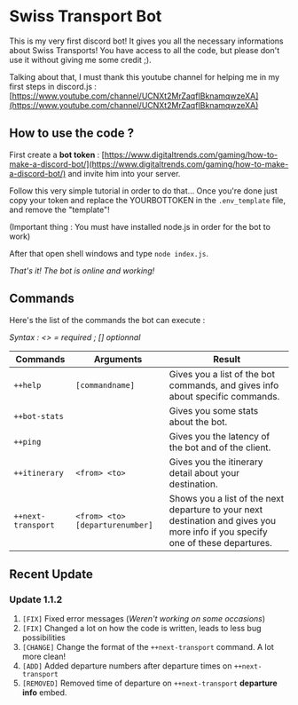 # Swiss Transport Bot

This is my very first discord bot! It gives you all the necessary informations about Swiss Transports! You have access to all the code, but please don't use it without giving me some credit ;).

Talking about that, I must thank this youtube channel for helping me in my first steps in discord.js : [https://www.youtube.com/channel/UCNXt2MrZaqfIBknamqwzeXA](https://www.youtube.com/channel/UCNXt2MrZaqfIBknamqwzeXA)

## How to use the code ?

First create a **bot token** : [https://www.digitaltrends.com/gaming/how-to-make-a-discord-bot/](https://www.digitaltrends.com/gaming/how-to-make-a-discord-bot/) and invite him into your server.

Follow this very simple tutorial in order to do that... Once you're done just copy your token and replace the YOURBOTTOKEN in the `.env_template` file, and remove the "template"!

(Important thing : You must have installed node.js in order for the bot to work)

After that open shell windows and type `node index.js`.

*That's it! The bot is online and working!*

## Commands

Here's the list of the commands the bot can execute :

*Syntax : <> = required ; [] optionnal*

| Commands              | Arguments                     | Result		|		
|-----------------------|-------------------------------|---------------|
|`++help ` 				| `[commandname]`          		|Gives you a list of the bot commands, and gives info about specific commands.			|
|`++bot-stats`          |            					|Gives you some stats about the bot.				|
|`++ping`          		|								|Gives you the latency of the bot and of the client.				|
|`++itinerary`			| `<from> <to>`					|Gives you the itinerary detail about your destination.				|
|`++next-transport`		| `<from> <to> [departurenumber]`|Shows you a list of the next departure to your next destination and gives you more info if you specify one of these departures.				|

## Recent Update

### Update 1.1.2

1. `[FIX]`      Fixed error messages (*Weren't working on some occasions*)
1. `[FIX]`      Changed a lot on how the code is written, leads to less bug possibilities
1. `[CHANGE]`   Change the format of the `++next-transport` command. A lot more clean!
1. `[ADD]`      Added departure numbers after departure times on `++next-transport`
1. `[REMOVED]`  Removed time of departure on `++next-transport` **departure info** embed.
